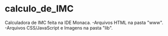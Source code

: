 # calculo_de_IMC
Calculadora de IMC feita na IDE Monaca.
-Arquivos HTML na pasta "www".
-Arquivos CSS/JavaScript e Imagens na pasta "lib".
